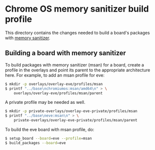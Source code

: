 # Chrome OS memory sanitizer build profile

This directory contains the changes needed to build a board's packages with
[memory sanitizer](https://www.chromium.org/chromium-os/how-tos-and-troubleshooting/llvm-clang-build).

## Building a board with memory sanitizer

To build packages with memory sanitizer (msan) for a board, create a profile
in the overlays and point its parent to the appropriate architecture here. For
example, to add an msan profile for eve:

```bash
$ mkdir -p overlays/overlay-eve/profiles/msan
$ printf "../base\nchromiumos:msan/amd64\n" > \
    overlays/overlay-eve/profiles/msan/parent
```

A private profile may be needed as well.

```bash
$ mkdir -p private-overlays/overlay-eve-private/profiles/msan
$ printf "../base\neve:msan\n" > \
    private-overlays/overlay-eve-private/profiles/msan/parent
```

To build the eve board with msan profile, do:
```bash
$ setup_board --board=eve --profile=msan
$ build_packages --board=eve
```

